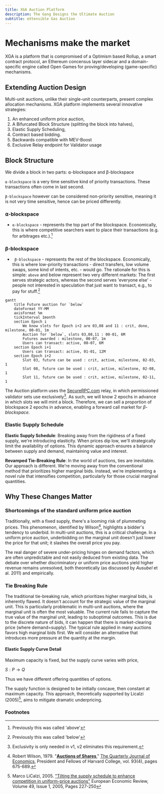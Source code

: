 ```yaml
---
title: XGA Auction Platform
description: The Gang Designs the Ultimate Auction
subtitle: eXtensible Gas Auction
---
```


# Mechanisms make the market

XGA is a platform that is compromised of a Optimism based Rollup, a smart contract protocol, an Ethereum concensus layer
sidecar and a domain-specific engine called Open Games for proving/developing (game-specific) mechanisms.

## Extending Auction Design

Multi-unit auctions, unlike their single-unit counterparts, present complex allocation mechanisms. XGA platform
implements several innovative strategies:

1. An enhanced uniform price auction,
2. A Bifurcated Block Structure (splitting the block into halves),
3. Elastic Supply Scheduling,
4. Contract based bidding.
5. Backwards compatible with MEV-Boost
6. Exclusive Relay endpoint for Validator usage

## **Block Structure**

We divide a block in two parts: ⍺-blockspace and β-blockspace

`⍺-blockspace` is a very time sensitive kind of priority transactions. These transactions often come in last second.

`β-blockspace` however can be considered non-priority sensitive, meaning it is not very time sensitive, hence can be
priced differently.

### **⍺-blockspace**

-   `⍺-blockspace` - represents the top part of the blockspace. Economically, this is where competitive searchers want
    to place their transactions (e.g. for arbitrages etc.).[^1]

### **β-blockspace**

-   ` β-blockspace` - represents the rest of the blockspace. Economically, this is where low-priority transactions -
    direct transfers, low volume swaps, some kind of intents, etc. - would go. The rationale for this is simple: `above`
    and below represent two very different markets: The first serves strategic actors, whereas the second serves
    'everyone else' - people not interested in speculation that just want to transact, e.g., to pay for stuff.[^2]

```mermaid
gantt
    title Future auction for `below`
    dateFormat YY-MM
    axisFormat %m
    tickInterval 1month
    section Epoch i
        We know slots for Epoch i+2 are 03,08 and 11 : crit, done, milestone, 00-01, 1m
        Auction for `below`, slots 03,08,11 : 00-01, 6M
        Futures awarded : milestone, 00-07, 1m
        Users can transact: active, 00-07, 6M
    section Epoch i+1
        Users can transact: active, 01-01, 12M
    section Epoch i+2
        Slot 03, future can be used : crit, active, milestone, 02-03, 1
        Slot 08, future can be used : crit, active, milestone, 02-08, 1
        Slot 11, future can be used : crit, active, milestone, 02-11, 1
```

The Auction platform uses the [SecureRPC.com](https://securerpc.com) relay, in which permissioned validator sets use
exclusively[^3]. As such, we will know 2 epochs in advance in which slots we will mint a block. Therefore, we can sell a
proportion of blockspace 2 epochs in advance, enabling a forward call market for _β-blockspace_.

### **Elastic Supply Schedule**

**Elastic Supply Schedule**: Breaking away from the rigidness of a fixed supply, we're introducing elasticity. When
prices dip low, we'll strategically limit the availability of options. This dynamic approach ensures a balance between
supply and demand, maintaining value and interest.

**Revamped Tie-Breaking Rule**: In the world of auctions, ties are inevitable. Our approach is different. We're moving
away from the conventional method that prioritizes higher marginal bids. Instead, we're implementing a novel rule that
intensifies competition, particularly for those crucial marginal quantities.

## Why These Changes Matter

### Shortcomings of the standard uniform price auction

Traditionally, with a fixed supply, there's a looming risk of plummeting prices. This phenomenon, identified by
Wilson[^4], highlights a bidder's tendency to underbid. In multi-unit auctions, this is a critical challenge. In a
uniform price auction, underbidding on the marginal unit doesn't just lower the price for that unit; it slashes the
overall price you pay.

The real danger of severe under-pricing hinges on demand factors, which are often unpredictable and not easily deduced
from existing data. The debate over whether discriminatory or uniform price auctions yield higher revenue remains
unresolved, both theoretically (as discussed by _Ausubel_ et al. 2011) and empirically.

### Tie Breaking Rule

The traditional tie-breaking rule, which prioritizes higher marginal bids, is inherently flawed. It doesn't account for
the strategic value of the marginal unit. This is particularly problematic in multi-unit auctions, where the marginal
unit is often the most valuable. The current rule fails to capture the true value of the marginal unit, leading to
suboptimal outcomes. This is due to the discrete nature of bids, it can happen that there is market-clearing price
(where demand=supply). The typical rule applied in many auctions favors high marginal bids first. We will consider an
alternative that introduces more pressure at the quantity at the margin.

#### Elastic Supply Curve Detail

Maximum capacity is fixed, but the supply curve varies with price,

$S:P→Q$

Thus we have different offering quantities of options.

The supply function is designed to be initially concave, then constant at maximum capacity. This approach, theoretically
supported by Licalzi (2005)[^5], aims to mitigate dramatic underpricing.

### Footnotes

[^1]: Previously this was called 'above'
[^2]: Previously this was called 'below'
[^3]: Exclusivity is only needed in v1, v2 eliminates this requirement.
[^4]:
    Robert Wilson, 1979. "<B><A HREF="https://ideas.repec.org/a/oup/qjecon/v93y1979i4p675-689..html">Auctions of
    Shares</A></B>," <A HREF="https://ideas.repec.org/s/oup/qjecon.html">The Quarterly Journal of Economics</A>,
    President and Fellows of Harvard College, vol. 93(4), pages 675-689.

[^5]:
    Marco LiCalzi, 2005. <A HREF="https://doi.org/10.1016/S0014-2921(02)00324-0">"Tilting the supply schedule to enhance
    competition in uniform-price auctions"</A> European Economic Review, Volume 49, Issue 1, 2005, Pages 227-250
